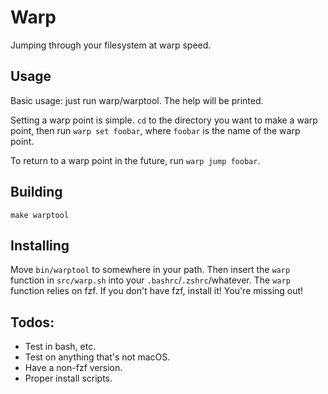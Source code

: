 # Warp

Jumping through your filesystem at warp speed.

## Usage

Basic usage: just run warp/warptool. The help will be printed.

Setting a warp point is simple. `cd` to the directory you want to make a warp point, then run `warp set foobar`, where `foobar` is the name of the warp point.

To return to a warp point in the future, run `warp jump foobar`.

## Building

    make warptool

## Installing

Move `bin/warptool` to somewhere in your path. Then insert the `warp` function in `src/warp.sh` into your `.bashrc`/`.zshrc`/whatever. The `warp` function relies on fzf. If you don't have fzf, install it! You're missing out!

## Todos:

- Test in bash, etc.
- Test on anything that's not macOS.
- Have a non-fzf version.
- Proper install scripts.
